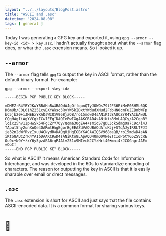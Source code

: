 ```yaml
---
layout: "../../layouts/BlogPost.astro"
title: "ASCII and .asc"
datetime: "2024-08-08"
tags: [ general ]
---
```


Today I was generating a GPG key and exported it, using `gpg --armor --key-id <id> > key.asc`. I hadn't actually thought about what the `--armor` flag does, or what the `.asc` extension means. So I looked it up.

## `--armor`

The `--armor` flag tells `gpg` to output the key in ASCII format, rather than the default binary format. For example:

```gpg --armor --export <key-id>```
```
-----BEGIN PGP PUBLIC KEY BLOCK-----

mDMEZrR4YBYJKwYBBAHaRw8BAQdAJgOffqunQTyJOWOs79tDF36EiMvE08HML6QK
D6mUb/C0L01hZ251cyBXYWhsc3RyYW5kIDxtYWdudXMud2FobHN0cmFuZEBnbWFp
bC5jb20+iJMEExYKADsWIQSV968jaQB/ro15mdwD4sANiKto8AUCZrR4YAIbAwUL
CQgHAgIiAgYVCgkICwIEFgIDAQIeBwIXgAAKCRAD4sANiKto8MvLAQCy/A2CqoBY
lqix25hv1IpHwSk54FgCZrV70y/Qqma3OgEA4+smiqS7gDL1ckSdmgOa7C9c/i4J
TAput5hy2unXnQe4OARmtHhgEgorBgEEAZdVAQUBAQdAfuKUj+STqAJyIRRLTFJI
ie32n2dWfRvzIxuU4CNydRoDAQgHiHgEGBYKACAWIQSV968jaQB/ro15mdwD4sAN
iKto8AUCZrR4YAIbDAAKCRAD4sANiKto8LApAQD40mQ0VNeZTCIoP6tYG5ZSVcRE
Ou9c+N9Y+/xY6y5gzAEA6rqPJAlv251x9MIvcKJCYzHrt40Kmni4/JCOGngrJAE=
=QoIf
-----END PGP PUBLIC KEY BLOCK-----
```

So what is ASCII? It means American Standard Code for Information Interchange, and was developed in the 60s to standardize encoding of characters. The reason for outputting the key in ASCII is that it is easily sharable over email or direct messages.

## `.asc`

The `.asc` extension is short for ASCII and just says that the file contains ASCII-encoded data. It is a common format for sharing various keys.

# 🔡
